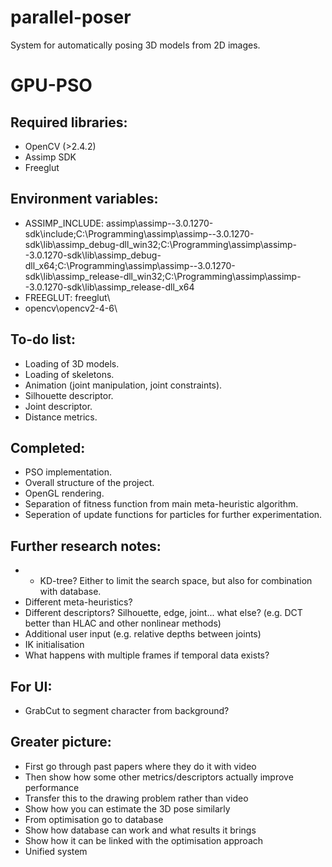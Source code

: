 # parallel-poser
System for automatically posing 3D models from 2D images.

GPU-PSO
============

Required libraries:
-------------------

* OpenCV (>2.4.2)
* Assimp SDK
* Freeglut

Environment variables:
----------------------

* ASSIMP_INCLUDE: assimp\assimp--3.0.1270-sdk\include;C:\Programming\assimp\assimp--3.0.1270-sdk\lib\assimp_debug-dll_win32;C:\Programming\assimp\assimp--3.0.1270-sdk\lib\assimp_debug-dll_x64;C:\Programming\assimp\assimp--3.0.1270-sdk\lib\assimp_release-dll_win32;C:\Programming\assimp\assimp--3.0.1270-sdk\lib\assimp_release-dll_x64
* FREEGLUT: freeglut\
* opencv\opencv2-4-6\

To-do list:
-----------

* Loading of 3D models.
* Loading of skeletons.
* Animation (joint manipulation, joint constraints).
* Silhouette descriptor.
* Joint descriptor.
* Distance metrics.

Completed:
----------

* PSO implementation.
* Overall structure of the project.
* OpenGL rendering.
* Separation of fitness function from main meta-heuristic algorithm.
* Seperation of update functions for particles for further experimentation.

Further research notes:
-----------------------

* * KD-tree? Either to limit the search space, but also for combination with database.
* Different meta-heuristics?
* Different descriptors? Silhouette, edge, joint... what else? (e.g. DCT better than HLAC and other nonlinear methods)
* Additional user input (e.g. relative depths between joints)
* IK initialisation
* What happens with multiple frames if temporal data exists?

For UI:
--------

* GrabCut to segment character from background?

Greater picture:
----------------

* First go through past papers where they do it with video
* Then show how some other metrics/descriptors actually improve performance
* Transfer this to the drawing problem rather than video
* Show how you can estimate the 3D pose similarly
* From optimisation go to database
* Show how database can work and what results it brings
* Show how it can be linked with the optimisation approach
* Unified system
